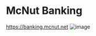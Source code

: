 # McNut Banking

https://banking.mcnut.net
![image](https://github.com/RedSunMaster/banking-web/assets/46730916/f2f1943f-40b9-4419-bba4-61c5ed51db61)
